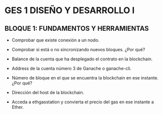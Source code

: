 # GES 1 DISEÑO Y DESARROLLO I

## BLOQUE 1: FUNDAMENTOS Y HERRAMIENTAS

- Comprobar que existe conexión a un nodo.



- Comprobar si está o no sincronizando nuevos bloques. ¿Por qué?

- Balance de la cuenta que ha desplegado el contrato en la blockchain.
- Address de la cuenta número 3 de Ganache o ganache-cli.
- Número de bloque en el que se encuentra la blockchain en ese instante. ¿Por qué?
- Dirección del host de la blockchain.
- Acceda a ethgasstation y convierta el precio del gas en ese instante a Ether.

